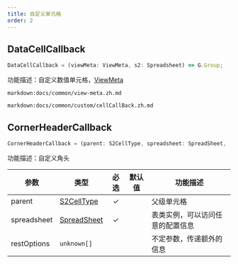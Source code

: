 ```yaml
---
title: 自定义单元格
order: 2
---
```


## DataCellCallback

```js
DataCellCallback = (viewMeta: ViewMeta, s2: Spreadsheet) => G.Group;
```

功能描述：自定义数值单元格，[ViewMeta](#viewmeta)

`markdown:docs/common/view-meta.zh.md`

`markdown:docs/common/custom/cellCallBack.zh.md`

## CornerHeaderCallback

```js
CornerHeaderCallback = (parent: S2CellType, spreadsheet: SpreadSheet, ...restOptions: unknown[]) => void;
```

功能描述：自定义角头

| 参数 | 类型 | 必选  | 默认值 | 功能描述 |
| --- | --- | :-:  | --- | --- |
| parent | [S2CellType](#s2celltype) | ✓ |  |   父级单元格 |
| spreadsheet | [SpreadSheet](#spreadsheet) | ✓   |  | 表类实例，可以访问任意的配置信息 |
| restOptions | `unknown[]` |  |  |   不定参数，传递额外的信息 |
